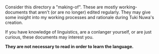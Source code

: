 Consider this directory a "making-of".
These are mostly working-documents that aren't (or are no longer) edited regularly.
They may give some insight into my working processes and rationale during Tuki Nuwa's creation.

If you have knowledge of linguistics, are a conlanger yourself, or are just curious,
these documents may interest you.

**They are not necessary to read in order to learn the language.**